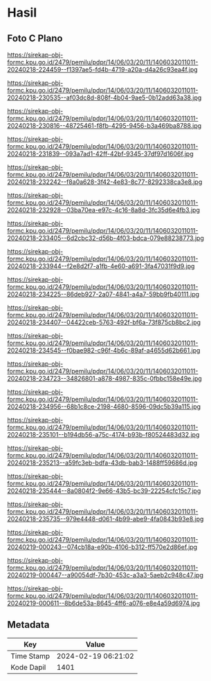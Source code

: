 # Hasil

## Foto C Plano

https://sirekap-obj-formc.kpu.go.id/2479/pemilu/pdpr/14/06/03/20/11/1406032011011-20240218-224459--f1397ae5-fd4b-4719-a20a-d4a26c93ea4f.jpg

https://sirekap-obj-formc.kpu.go.id/2479/pemilu/pdpr/14/06/03/20/11/1406032011011-20240218-230535--af03dc8d-808f-4b04-9ae5-0b12add63a38.jpg

https://sirekap-obj-formc.kpu.go.id/2479/pemilu/pdpr/14/06/03/20/11/1406032011011-20240218-230816--48725461-f8fb-4295-9456-b3a469ba8788.jpg

https://sirekap-obj-formc.kpu.go.id/2479/pemilu/pdpr/14/06/03/20/11/1406032011011-20240218-231839--093a7ad1-42ff-42bf-9345-37df97d1606f.jpg

https://sirekap-obj-formc.kpu.go.id/2479/pemilu/pdpr/14/06/03/20/11/1406032011011-20240218-232242--f8a0a628-3f42-4e83-8c77-8292338ca3e8.jpg

https://sirekap-obj-formc.kpu.go.id/2479/pemilu/pdpr/14/06/03/20/11/1406032011011-20240218-232928--03ba70ea-e97c-4c16-8a8d-3fc35d6e4fb3.jpg

https://sirekap-obj-formc.kpu.go.id/2479/pemilu/pdpr/14/06/03/20/11/1406032011011-20240218-233405--6d2cbc32-d56b-4f03-bdca-079e88238773.jpg

https://sirekap-obj-formc.kpu.go.id/2479/pemilu/pdpr/14/06/03/20/11/1406032011011-20240218-233944--f2e8d2f7-a1fb-4e60-a691-3fa47031f9d9.jpg

https://sirekap-obj-formc.kpu.go.id/2479/pemilu/pdpr/14/06/03/20/11/1406032011011-20240218-234225--86deb927-2a07-4841-a4a7-59bb9fb40111.jpg

https://sirekap-obj-formc.kpu.go.id/2479/pemilu/pdpr/14/06/03/20/11/1406032011011-20240218-234407--04422ceb-5763-492f-bf6a-73f875cb8bc2.jpg

https://sirekap-obj-formc.kpu.go.id/2479/pemilu/pdpr/14/06/03/20/11/1406032011011-20240218-234545--f0bae982-c96f-4b6c-89af-a4655d62b661.jpg

https://sirekap-obj-formc.kpu.go.id/2479/pemilu/pdpr/14/06/03/20/11/1406032011011-20240218-234723--34826801-a878-4987-835c-0fbbc158e49e.jpg

https://sirekap-obj-formc.kpu.go.id/2479/pemilu/pdpr/14/06/03/20/11/1406032011011-20240218-234956--68b1c8ce-2198-4680-8596-09dc5b39a115.jpg

https://sirekap-obj-formc.kpu.go.id/2479/pemilu/pdpr/14/06/03/20/11/1406032011011-20240218-235101--b194db56-a75c-4174-b93b-f80524483d32.jpg

https://sirekap-obj-formc.kpu.go.id/2479/pemilu/pdpr/14/06/03/20/11/1406032011011-20240218-235213--a59fc3eb-bdfa-43db-bab3-1488ff59686d.jpg

https://sirekap-obj-formc.kpu.go.id/2479/pemilu/pdpr/14/06/03/20/11/1406032011011-20240218-235444--8a0804f2-9e66-43b5-bc39-22254cfc15c7.jpg

https://sirekap-obj-formc.kpu.go.id/2479/pemilu/pdpr/14/06/03/20/11/1406032011011-20240218-235735--979e4448-d061-4b99-abe9-4fa0843b93e8.jpg

https://sirekap-obj-formc.kpu.go.id/2479/pemilu/pdpr/14/06/03/20/11/1406032011011-20240219-000243--074cb18a-e90b-4106-b312-ff570e2d86ef.jpg

https://sirekap-obj-formc.kpu.go.id/2479/pemilu/pdpr/14/06/03/20/11/1406032011011-20240219-000447--a90054df-7b30-453c-a3a3-5aeb2c948c47.jpg

https://sirekap-obj-formc.kpu.go.id/2479/pemilu/pdpr/14/06/03/20/11/1406032011011-20240219-000611--8b6de53a-8645-4ff6-a076-e8e4a59d6974.jpg


## Metadata

| Key        | Value               |
| ---------- | ------------------- |
| Time Stamp | 2024-02-19 06:21:02 |
| Kode Dapil | 1401                |




